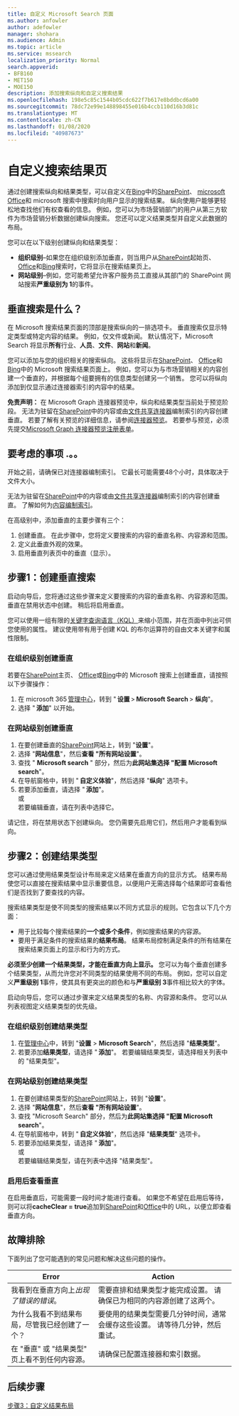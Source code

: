 ```yaml
---
title: 自定义 Microsoft Search 页面
ms.author: anfowler
author: adefowler
manager: shohara
ms.audience: Admin
ms.topic: article
ms.service: mssearch
localization_priority: Normal
search.appverid:
- BFB160
- MET150
- MOE150
description: 添加搜索纵向和自定义搜索结果
ms.openlocfilehash: 198e5c85c1544b05cdc622f7b617e8bddbcd6a00
ms.sourcegitcommit: 78dc72e99e148898455e016b4ccb110d16b3d81c
ms.translationtype: MT
ms.contentlocale: zh-CN
ms.lasthandoff: 01/08/2020
ms.locfileid: "40987673"
---
```

# <a name="customize-the-search-results-page"></a>自定义搜索结果页

通过创建搜索纵向和结果类型，可以自定义在[Bing](https://Bing.com)中的[SharePoint](http://sharepoint.com/)、 [microsoft Office](https://Office.com)和 microsoft 搜索中搜索时向用户显示的搜索结果。 纵向使用户能够更轻松地查找他们有权查看的信息。 例如，您可以为市场营销部门的用户从第三方软件为市场营销分析数据创建纵向搜索。 您还可以定义结果类型并自定义此数据的布局。  

您可以在以下级别创建纵向和结果类型： 

- **组织级别**–如果您在组织级别添加垂直，则当用户从[SharePoint](http://sharepoint.com/)起始页、 [Office](https://Office.com)和[Bing](https://Bing.com)搜索时，它将显示在搜索结果页上。 
- **网站级别**–例如，您可能希望允许客户服务员工直接从其部门的 SharePoint 网站搜索**严重级别为 1**的事件。 

## <a name="whats-a-search-vertical"></a>垂直搜索是什么？

在 Microsoft 搜索结果页面的顶部是搜索纵向的一排选项卡。 垂直搜索仅显示特定类型或特定内容的结果。 例如，仅文件或新闻。 默认情况下，Microsoft Search 将显示**所有**行业、**人员**、**文件**、**网站**和**新闻**。  

您可以添加与您的组织相关的搜索纵向。 这些将显示在[SharePoint](http://sharepoint.com/)、 [Office](https://Office.com)和[Bing](https://Bing.com)中的 Microsoft 搜索结果页面上。 例如，您可以为与市场营销相关的内容创建一个垂直的，并根据每个组要拥有的信息类型创建另一个销售。 您可以将纵向添加到仅显示通过连接器索引的内容中的结果。  

**免责声明：** 在 Microsoft Graph 连接器预览中，纵向和结果类型当前处于预览阶段。 无法为驻留在[SharePoint](http://sharepoint.com/)中的内容或由[文件共享连接器](file-share-connector.md)编制索引的内容创建垂直。 若要了解有关预览的详细信息，请参阅[连接器预览](connectors-preview.md)。 若要参与预览，必须先提交[Microsoft Graph 连接器预览注册表单](https://forms.office.com/Pages/ResponsePage.aspx?id=v4j5cvGGr0GRqy180BHbRxWYgu82J_RFnMMATAS6_chUNVYwNU1CMDNZUDBSSDZKWVo2RDJDRjRLQi4u)。

## <a name="things-to-consider"></a>要考虑的事项 .。。

开始之前，请确保已对连接器编制索引。 它最长可能需要48个小时，具体取决于文件大小。

无法为驻留在[SharePoint](http://sharepoint.com/)中的内容或由[文件共享连接器](file-share-connector.md)编制索引的内容创建垂直。 了解如何为[内容编制索引](configure-connector.md)。

在高级别中，添加垂直的主要步骤有三个： 

1. 创建垂直。 在此步骤中，您将定义要搜索的内容的垂直名称、内容源和范围。 
2. 定义此垂直外观的效果。  
3. 启用垂直列表页中的垂直（显示）。   

## <a name="step-1-create-the-search-vertical"></a>步骤1：创建垂直搜索

启动向导后，您将通过这些步骤来定义要搜索的内容的垂直名称、内容源和范围。 垂直在禁用状态中创建。 稍后将启用垂直。

您可以使用一组有限的[关键字查询语言（KQL）](https://docs.microsoft.com/sharepoint/dev/general-development/keyword-query-language-kql-syntax-reference)来缩小范围，并在页面中列出可供您使用的属性。 建议使用带有用于创建 KQL 的布尔运算符的自由文本关键字和属性限制。 

### <a name="create-a-vertical-at-the-organization-level"></a>在组织级别创建垂直

若要在[SharePoint](http://sharepoint.com/)主页、 [Office](https://Office.com)或[Bing](https://Bing.com)中的 Microsoft 搜索上创建垂直，请按照以下步骤操作：

1. 在 microsoft 365 [管理中心](https://admin.microsoft.com)，转到 " **设置** > **Microsoft Search** > **纵向**"。
1. 选择 " **添加**" 以开始。  

### <a name="create-a-vertical-at-the-site-level"></a>在网站级别创建垂直

1. 在要创建垂直的[SharePoint](http://sharepoint.com/)网站上，转到 "**设置**"。
1. 选择 "**网站信息**"，然后**查看 "所有网站设置**"。
1. 查找 " **Microsoft search** " 部分，然后为**此网站集选择 "配置 Microsoft search**"。
1. 在导航窗格中，转到 " **自定义体验**"，然后选择 "**纵向**" 选项卡。
1. 若要添加垂直，请选择 " **添加**"。 <br>
或 <br>若要编辑垂直，请在列表中选择它。

请记住，将在禁用状态下创建纵向。 您仍需要先启用它们，然后用户才能看到纵向。

## <a name="step-2-create-the-result-types"></a>步骤2：创建结果类型

您可以通过使用结果类型设计布局来定义结果在垂直方向的显示方式。 结果布局使您可以直接在搜索结果中显示重要信息，以便用户无需选择每个结果即可查看他们是否找到了要查找的内容。

搜索结果类型是使不同类型的搜索结果以不同方式显示的规则。它包含以下几个方面：

- 用于比较每个搜索结果的**一个或多个条件**，例如搜索结果的内容源。  
- 要用于满足条件的搜索结果的**结果布局**。 结果布局控制满足条件的所有结果在搜索结果页面上的显示和行为的方式。

**必须至少创建一个结果类型，才能在垂直方向上显示。** 您可以为每个垂直创建多个结果类型，从而允许您对不同类型的结果使用不同的布局。 例如，您可以自定义**严重级别 1**事件，使其具有更突出的颜色和与**严重级别 3**事件相比较大的字体。 

启动向导后，您可以通过步骤来定义结果类型的名称、内容源和条件。 您可以从列表视图定义结果类型的优先级。 
  
### <a name="create-a-result-type-at-the-organization-level"></a>在组织级别创建结果类型

1. 在[管理中心](https://admin.microsoft.com)中，转到 "**设置** > **Microsoft Search**"，然后选择 "**结果类型**"。
1. 若要添加**结果类型**，请选择 " **添加**"。 若要编辑结果类型，请选择相关列表中的 "结果类型"。
 
### <a name="create-a-results-type-at-the-site-level"></a>在网站级别创建结果类型

1. 在要创建结果类型的[SharePoint](http://sharepoint.com/)网站上，转到 "**设置**"。
1. 选择 "**网站信息**"，然后**查看 "所有网站设置**"。 
1. 查找 "Microsoft Search" 部分，然后为**此网站集选择 "配置 Microsoft search**"。
1. 在导航窗格中，转到 " **自定义体验**"，然后选择 "**结果类型**" 选项卡。
1. 若要添加结果类型，请选择 " **添加**"。 <br> 或 <br>若要编辑结果类型，请在列表中选择 "结果类型"。

### <a name="view-the-vertical-after-enabling"></a>启用后查看垂直

在启用垂直后，可能需要一段时间才能进行查看。
如果您不希望在启用后等待，则可以将**cacheClear = true**追加到[SharePoint](http://sharepoint.com/)和[Office](https://Office.com)中的 URL，以便立即查看垂直方向。

## <a name="troubleshooting"></a>故障排除

下面列出了您可能遇到的常见问题和解决这些问题的操作。


|Error  |Action  |
|---------|---------|
|我看到在垂直方向上*出现了错误的错误*。 |   需要直排和结果类型才能完成设置。 请确保已为相同的内容源创建了这两个。      |
|为什么我看不到结果布局，尽管我已经创建了一个？ | 要使用的结果类型需要几分钟时间，通常会缓存这些设置。 请等待几分钟，然后重试。        |
|在 "垂直" 或 "结果类型" 页上看不到任何内容源。     |      请确保已配置连接器和索引数据。   |



## <a name="next-steps"></a>后续步骤
[步骤3：自定义结果布局](customize-results-layout.md)
